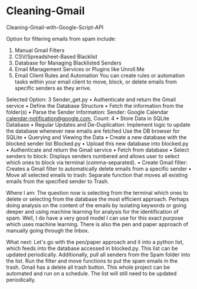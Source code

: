 # Cleaning-Gmail

Cleaning-Gmail-with-Google-Script-API 

Option for filtering emails from spam include:
1. Manual Gmail Filters
2. CSV/Spreadsheet-Based Blacklist
3. Database for Managing Blacklisted Senders
4. Email Management Services or Plugins like Unroll.Me
5. Email Client Rules and Automation You can create rules or automation tasks within your email client to move, block, or delete emails from specific senders as they arrive.

Selected Option: 3
Sender_get.py
•	Authenticate and return the Gmail service
•	Define the Database Structure
•	Fetch the information from the folder(s)
•	Parse the Sender Information: Sender: Google Calendar <calendar-notification@google.com>, Count: 4
•	Store Data in SQLite Database
•	Regular Updates and De-Duplication: Implement logic to update the database whenever new emails are fetched
Use the DB browser for SQLite 
•	Querying and Viewing the Data
•	Create a new database with the blocked sender list
Blocked.py
•	Upload this new database into blocked.py
•	Authenticate and return the Gmail service
•	Fetch from database
•	Select senders to block: Displays senders numbered and allows user to select which ones to block via terminal (comma-separated).
•	Create Gmail filter: Creates a Gmail filter to automatically delete emails from a specific sender
•	Move all selected emails to trash: Separate function that moves all existing emails from the specified sender to Trash.

Where I am:
The question now is selecting from the terminal which ones to delete or selecting from the database the most efficient approach. Perhaps doing analysis on the content of the emails by isolating keywords or going deeper and using machine learning for analysis for the identification of spam. Well, I do have a very good model I can use for this exact purpose which uses machine learning. There is also the pen and paper approach of manually going through the Inbox. 

What next:
Let's go with the pen/paper approach and it into a python list, which feeds into the database accessed in blocked.py. This list can be updated periodically. Additionally, pull all senders from the Spam folder into the list.
Run the filter and move functions to put the spam emails in the trash. Gmail has a delete all trash button.
This whole project can be automated and run on a schedule. The list will still need to be updated periodically.
